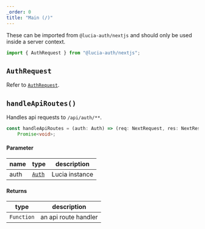 ```yaml
---
_order: 0
title: "Main (/)"
---
```


These can be imported from `@lucia-auth/nextjs` and should only be used inside a server context.

```ts
import { AuthRequest } from "@lucia-auth/nextjs";
```

## `AuthRequest`

Refer to [`AuthRequest`](/reference/nextjs/authrequest).

## `handleApiRoutes()`

Handles api requests to `/api/auth/**`.

```ts
const handleApiRoutes = (auth: Auth) => (req: NextRequest, res: NextResponse) =>
	Promise<void>;
```

#### Parameter

| name | type                          | description    |
| ---- | ----------------------------- | -------------- |
| auth | [`Auth`](/reference/api/auth) | Lucia instance |

#### Returns

| type       | description          |
| ---------- | -------------------- |
| `Function` | an api route handler |
